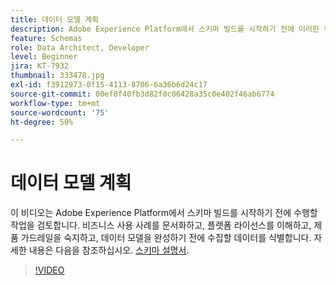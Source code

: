 ```yaml
---
title: 데이터 모델 계획
description: Adobe Experience Platform에서 스키마 빌드를 시작하기 전에 이러한 작업을 수행합니다.
feature: Schemas
role: Data Architect, Developer
level: Beginner
jira: KT-7932
thumbnail: 333478.jpg
exl-id: f3912973-0f15-4113-8706-6a36b6d24c17
source-git-commit: 00ef0f40fb3d82f0c06428a35c0e402f46ab6774
workflow-type: tm+mt
source-wordcount: '75'
ht-degree: 50%

---
```


# 데이터 모델 계획

이 비디오는 Adobe Experience Platform에서 스키마 빌드를 시작하기 전에 수행할 작업을 검토합니다. 비즈니스 사용 사례를 문서화하고, 플랫폼 라이선스를 이해하고, 제품 가드레일을 숙지하고, 데이터 모델을 완성하기 전에 수집할 데이터를 식별합니다. 자세한 내용은 다음을 참조하십시오. [스키마 설명서](https://experienceleague.adobe.com/docs/experience-platform/xdm/home.html?lang=ko-KR).

>[!VIDEO](https://video.tv.adobe.com/v/333478?learn=on)
